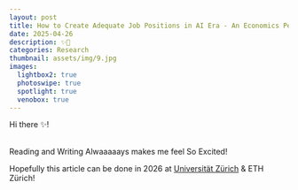 ```yaml
---
layout: post
title: How to Create Adequate Job Positions in AI Era - An Economics Perspective - Yiru - 26
date: 2025-04-26
description: ✨📍
categories: Research
thumbnail: assets/img/9.jpg
images:
  lightbox2: true
  photoswipe: true
  spotlight: true
  venobox: true
---
```


Hi there ✨!<br><br>

Reading and Writing Alwaaaaays makes me feel So Excited! 

Hopefully this article can be done in 2026 at [Universität Zürich](https://www.econ.uzh.ch/en/people/faculty/fehr.html) & ETH Zürich!


<br><br><br><br><br><br><br><br>
